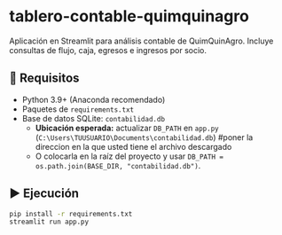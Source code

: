 # tablero-contable-quimquinagro
Aplicación en Streamlit para análisis contable de QuimQuinAgro. Incluye consultas de flujo, caja, egresos e ingresos por socio.


## 🔧 Requisitos
- Python 3.9+ (Anaconda recomendado)
- Paquetes de `requirements.txt`
- Base de datos SQLite: `contabilidad.db`  
  - **Ubicación esperada:** actualizar `DB_PATH` en `app.py` (`C:\Users\TUUSUARIO\Documents\contabilidad.db`) #poner la direccion en la que usted tiene el archivo descargado 
  - O colocarla en la raíz del proyecto y usar `DB_PATH = os.path.join(BASE_DIR, "contabilidad.db")`.

## ▶️ Ejecución
```bash
pip install -r requirements.txt
streamlit run app.py
